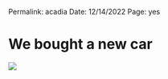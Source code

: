 
Permalink: acadia 
Date: 12/14/2022
Page: yes

# We bought a new car

![](https://i.imgur.com/e4Lmuqk.jpg)

